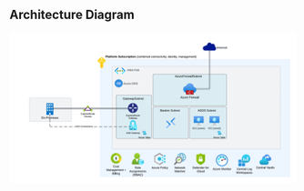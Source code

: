 ## Architecture Diagram

![Azure Platform Landing Zone Architecture Diagram](./docs/azureLandingZone-platformLZA.png)

